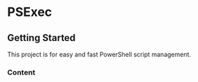 # PSExec

## Getting Started

This project is for easy and fast PowerShell script management.

### Content
